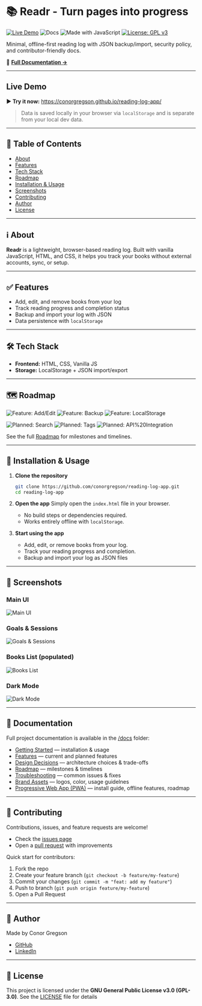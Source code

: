 # 📚 Readr - Turn pages into progress

[![Live Demo](https://img.shields.io/badge/Demo-Online-008080.svg)](https://conorgregson.github.io/reading-log-app/)
![Docs](https://img.shields.io/badge/Docs-Available-008080.svg)
![Made with JavaScript](https://img.shields.io/badge/Made%20with-JavaScript-003366.svg)
[![License: GPL v3](https://img.shields.io/badge/License-GPLv3-008080.svg)](./LICENSE)

Minimal, offline-first reading log with JSON backup/import, security policy, and contributor-friendly docs.

🔗 **[Full Documentation →](./docs/)**

---

## Live Demo
**▶ Try it now:** https://conorgregson.github.io/reading-log-app/

> Data is saved locally in your browser via `localStorage` and is separate from your local dev data.

---

## 📑 Table of Contents
- [About](#-about)
- [Features](#-features)
- [Tech Stack](#️-tech-stack)
- [Roadmap](#-roadmap)
- [Installation & Usage](#-installation--usage)
- [Screenshots](#-screenshots)
- [Contributing](#-contributing)
- [Author](#-author)
- [License](#-license)

---

## ℹ️ About
**Readr** is a lightweight, browser-based reading log. 
Built with vanilla JavaScript, HTML, and CSS, it helps you track your books without external accounts, sync, or setup.

---

## ✅ Features
- Add, edit, and remove books from your log
- Track reading progress and completion status
- Backup and import your log with JSON
- Data persistence with `localStorage`

---

## 🛠️ Tech Stack
- **Frontend:** HTML, CSS, Vanilla JS
- **Storage:** LocalStorage + JSON import/export

--- 

## 🗺️ Roadmap
![Feature: Add/Edit](https://img.shields.io/badge/Feature-Add%2FEdit-008080.svg)
![Feature: Backup](https://img.shields.io/badge/Feature-Backup-003366.svg)
![Feature: LocalStorage](https://img.shields.io/badge/Feature-LocalStorage-008080.svg)

![Planned: Search](https://img.shields.io/badge/Planned-Search-999999.svg)
![Planned: Tags](https://img.shields.io/badge/Planned-Tags-777777.svg)
![Planned: API%20Integration](https://img.shields.io/badge/Planned-API%20Integration-555555.svg)

See the full [Roadmap](./docs/roadmap.md) for milestones and timelines.

---

## 🚀 Installation & Usage
1. **Clone the repository**
    ```bash
    git clone https://github.com/conorgregson/reading-log-app.git
    cd reading-log-app
    ```
2. **Open the app**
    Simply open the `index.html` file in your browser.
    - No build steps or dependencies required.
    - Works entirely offline with `localStorage`.

3. **Start using the app**
    - Add, edit, or remove books from your log.
    - Track your reading progress and completion.
    - Backup and import your log as JSON files

--- 

## 📸 Screenshots

### Main UI
![Main UI](docs/images/ui-main.png)

### Goals & Sessions
![Goals & Sessions](docs/images/ui-goals.png)

### Books List (populated)
![Books List](docs/images/ui-books.png)

### Dark Mode
![Dark Mode](docs/images/ui-dark.png)

---

## 📖 Documentation
Full project documentation is available in the [/docs](./docs/) folder:
- [Getting Started](./docs/getting-started.md) — installation & usage
- [Features](./docs/features.md) — current and planned features
- [Design Decisions](./docs/design-decisions.md) — architecture choices & trade-offs
- [Roadmap](./docs/roadmap.md) — milestones & timelines
- [Troubleshooting](./docs/troubleshooting.md) — common issues & fixes
- [Brand Assets](./docs/BRAND-ASSETS.md) — logos, color, usage guidelnes
- [Progressive Web App (PWA)](./docs/PWA.md) — install guide, offline features, roadmap

---

## 🤝 Contributing
Contributions, issues, and feature requests are welcome!
- Check the [issues page](https://github.com/conorgregson/reading-log-app/issues) 
- Open a [pull request](.github/pull_request_template.md) with improvements

Quick start for contributors:
1. Fork the repo
2. Create your feature branch (`git checkout -b feature/my-feature`)
3. Commit your changes (`git commit -m "feat: add my feature"`)
4. Push to branch (`git push origin feature/my-feature`)
5. Open a Pull Request

---

## 📧 Author
Made by Conor Gregson 

- [GitHub](https://github.com/conorgregson)
- [LinkedIn](https://www.linkedin.com/in/conorgregson)

---

## 📜 License
This project is licensed under the **GNU General Public License v3.0 (GPL-3.0)**.
See the [LICENSE](./LICENSE) file for details